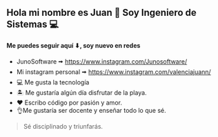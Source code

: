 ## Hola mi nombre es Juan 👋 Soy Ingeniero de Sistemas 💻

#### Me puedes seguir aquí ⬇, soy nuevo en redes 

- JunoSoftware 🠪 https://www.instagram.com/Junosoftware/
- Mi instagram personal 🠪 https://www.instagram.com/valenciajuann/
- 💻 Me gusta la tecnología
- 🏝️ Me gustaría algún día disfrutar de la playa.
- ♥️ Escribo código por pasión y amor.
- 👌Me gustaría ser docente y enseñar todo lo que sé.

> Sé disciplinado y triunfarás.

<!--
**Juann0/juann0** is a ✨ _special_ ✨ repository because its `README.md` (this file) appears on your GitHub profile.

Here are some ideas to get you started:

- 🔭 I’m currently working on ...
- 🌱 I’m currently learning ...
- 👯 I’m looking to collaborate on ...
- 🤔 I’m looking for help with ...
- 💬 Ask me about ...
- 📫 How to reach me: ...
- 😄 Pronouns: ...
- ⚡ Fun fact: ...
-->
